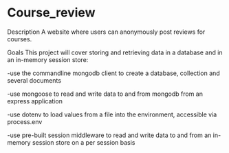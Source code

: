 # Course_review

Description
A website where users can anonymously post reviews for courses.

Goals
This project will cover storing and retrieving data in a database and in an in-memory session store:

-use the commandline mongodb client to create a database, collection and several documents

-use mongoose to read and write data to and from mongodb from an express application

-use dotenv to load values from a file into the environment, accessible via process.env

-use pre-built session middleware to read and write data to and from an in-memory session store on a per session basis
